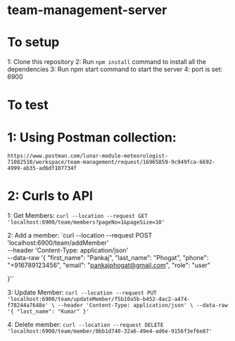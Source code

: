 # team-management-server

# To setup

1: Clone this repository
2: Run `npm install` command to install all the dependencies
3: Run npm start command to start the server
4: port is set: 6900

# To test

# 1: Using Postman collection: 
`https://www.postman.com/lunar-module-meteorologist-71082510/workspace/team-management/request/16965859-9c949fca-6692-4999-ab35-ad6df107734f`

# 2: Curls to API

1: Get Members: `curl --location --request GET 'localhost:6900/team/members?pageNo=1&pageSize=10'`

2: Add a member: `curl --location --request POST 'localhost:6900/team/addMember' \
--header 'Content-Type: application/json' \
--data-raw '{
    "first_name": "Pankaj",
    "last_name": "Phogat",
    "phone": "+916789123456",
    "email": "pankajphogat@gmail.com",
    "role": "user"

}'`

3: Update Member: `curl --location --request PUT 'localhost:6900/team/updateMember/f5b10a5b-b452-4ac2-a474-f78244a7648e' \
--header 'Content-Type: application/json' \
--data-raw '{
    "last_name": "Kumar"
}'`

4: Delete member: `curl --location --request DELETE 'localhost:6900/team/member/0bb1d740-32a6-49e4-ad6e-9156f3ef6e87'`
